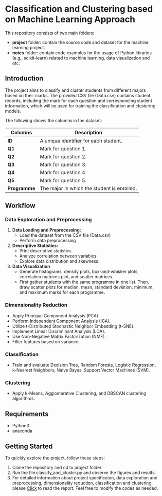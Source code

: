 # Classification and Clustering based on Machine Learning Approach

This repository consists of two main folders: 
- **project** folder: contain the source code and dataset for the machine learning project.
- **notes** folder: contain code examples for the usage of Python libraries (e.g., scikit-learn) related to machine learning, data visualization and etc.

## Introduction

The project aims to classify and cluster students from different majors based on their marks. The provided CSV file (Data.csv) contains student records, including the mark for each question and corresponding student information, which will be used for training the classification and clustering models.

The following shows the columns in the dataset: 

| Columns     | Description                                        |
|------------ |----------------------------------------------------|
| **ID**      | A unique identifier for each student.              |
| **Q1**      | Mark for question 1.                               |
| **Q2**      | Mark for question 2.                               |
| **Q3**      | Mark for question 3.                               |
| **Q4**      | Mark for question 4.                               |
| **Q5**      | Mark for question 5.                               |
| **Programme** | The major in which the student is enrolled.      |

## Workflow
### Data Exploration and Preprocessing
1. **Data Loading and Preprocessing:**
   - Load the dataset from the CSV file (Data.csv)
   - Perform data preprocessing 
2. **Descriptive Statistics:**
   - Print descriptive statistics
   - Analyze correlation between variables
   - Explore data distribution and skewness  
3. **Data Visualization**
   - Generate histograms, density plots, box-and-whisker plots, correlation matrices plot, and scatter matrices.
   - First gather students with the same programme in one list. Then, draw scatter plots for median, mean, standard deviation, minimum, and maximum marks for each programme.

### Dimensionality Reduction
- Apply Principal Component Analysis (PCA).
- Perform Independent Component Analysis (ICA).
- Utilize t-Distributed Stochastic Neighbor Embedding (t-SNE).
- Implement Linear Discriminant Analysis (LDA).
- Use Non-Negative Matrix Factorization (NMF).
- Filter features based on variance.

### Classification 
- Train and evaluate Decision Tree, Random Forests, Logistic Regression, k-Nearest Neighbors, Naive Bayes, Support Vector Machines (SVM).

### Clustering 
- Apply k-Means, Agglomerative Clustering, and DBSCAN clustering algorithms.

## Requirements
- Python3
- anaconda

## Getting Started
To quickly explore the project, follow these steps:

1. Clone the repository and cd to project folder
2. Run the file classify_and_cluster.py and observe the figures and results.
3. For detailed information about project specificaton, data exploration and preprocessing,  dimensionality reduction, classification and clustering, please [Click](./project/report.pdf) to read the report. Feel free to modify the codes as needed.





